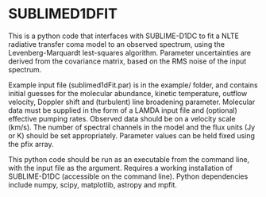 # SUBLIMED1DFIT

This is a python code that interfaces with SUBLIME-D1DC to fit a NLTE radiative transfer coma model to an observed spectrum, using the Levenberg-Marquardt lest-squares algorithm.  Parameter uncertainties are derived from the covariance matrix, based on the RMS noise of the input spectrum.

Example input file (sublimed1dFit.par) is in the example/ folder, and contains initial guesses for the molecular abundance, kinetic temperature, outflow velocity, Doppler shift and (turbulent) line broadening parameter. Molecular data must be supplied in the form of a LAMDA input file and (optional) effective pumping rates. Observed data should be on a velocity scale (km/s). The number of spectral channels in the model and the flux units (Jy or K) should be set appropriately. Parameter values can be held fixed using the pfix array.

This python code should be run as an executable from the command line, with the input file as the argument. Requires a working installation of SUBLIME-D1DC (accessible on the command line). Python dependencies include numpy, scipy, matplotlib, astropy and mpfit.